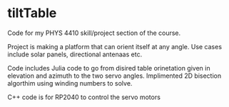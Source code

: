 # tiltTable
Code for my PHYS 4410 skill/project section of the course. 

Project is making a platform that can orient itself at any angle. Use cases include solar panels, directional antenaas etc. 

Code includes Julia code to go from disired table orinetation given in elevation and azimuth to the two servo angles. Implimented 2D bisection algorthim using winding numbers to solve. 

C++ code is for RP2040 to control the servo motors 
